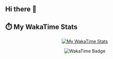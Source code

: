 ## Hi there 👋

## ⏱️ My WakaTime Stats
<p align="center">
  <a href="https://wakatime.com/@IanTerHaar">
    <img src="https://wakatime.com/share/@Pfaffie/393081d6-9a95-4b47-b17a-bbc435e4c678.svg" alt="My WakaTime Stats"/>
  </a>
</p>

<p align="middle">
    <img src="https://wakatime.com/badge/user/80dcfa30-36e9-4e11-b90a-e9f42d81c4a4.svg" alt="WakaTime Badge"/>
</p>

<!--
**daneetjie/daneetjie** is a ✨ _special_ ✨ repository because its `README.md` (this file) appears on your GitHub profile.

Here are some ideas to get you started:

- 🔭 I’m currently working on ...
- 🌱 I’m currently learning ...
- 👯 I’m looking to collaborate on ...
- 🤔 I’m looking for help with ...
- 💬 Ask me about ...
- 📫 How to reach me: ...
- 😄 Pronouns: ...
- ⚡ Fun fact: ...
-->

